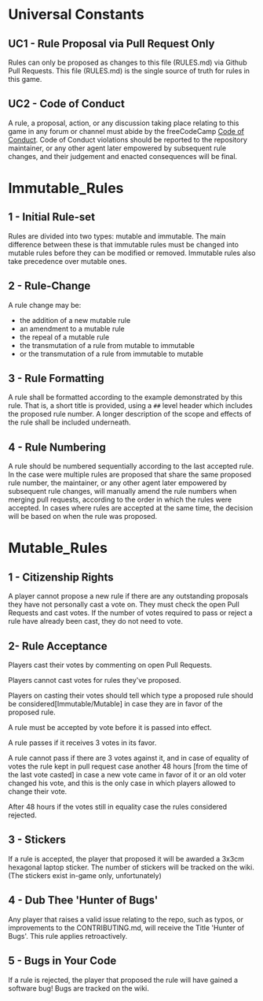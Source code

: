 # Universal Constants

## UC1 - Rule Proposal via Pull Request Only
Rules can only be proposed as changes to this file (RULES.md) via Github Pull Requests. This file (RULES.md) is the single source of truth for rules in this game.

## UC2 - Code of Conduct
A rule, a proposal, action, or any discussion taking place relating to this game in any forum or channel must abide by the freeCodeCamp [Code of Conduct](https://freecodecamp.org/code-of-conduct).
Code of Conduct violations should be reported to the repository maintainer, or any other agent later empowered by subsequent rule changes, and their judgement and enacted consequences will be final.

# Immutable_Rules

## 1 - Initial Rule-set
Rules are divided into two types: mutable and immutable. The main difference between these is that immutable rules must be changed into mutable rules before they can be modified or removed. Immutable rules also take precedence over mutable ones.

## 2 - Rule-Change
A rule change may be:
  * the addition of a new mutable rule
  * an amendment to a mutable rule
  * the repeal of a mutable rule
  * the transmutation of a rule from mutable to immutable
  * or the transmutation of a rule from immutable to mutable

## 3 - Rule Formatting
A rule shall be formatted according to the example demonstrated by this rule. That is, a short title is provided, using a `##` level header which includes the proposed rule number.
A longer description of the scope and effects of the rule shall be included underneath.

## 4 - Rule Numbering
A rule should be numbered sequentially according to the last accepted rule.
In the case were multiple rules are proposed that share the same proposed rule number, the maintainer, or any other agent later empowered by subsequent rule changes, will manually amend the rule numbers when merging pull requests, according to the order in which the rules were accepted.
In cases where rules are accepted at the same time, the decision will be based on when the rule was proposed.

# Mutable_Rules

## 1 - Citizenship Rights
A player cannot propose a new rule if there are any outstanding proposals they have not personally cast a vote on. They must check the open Pull Requests and cast votes. If the number of votes required to pass or reject a rule have already been cast, they do not need to vote.

## 2- Rule Acceptance
Players cast their votes by commenting on open Pull Requests.

Players cannot cast votes for rules they've proposed.

Players on casting their votes should tell which type a proposed rule should be considered[Immutable/Mutable] in case they are in favor of the proposed rule.

A rule must be accepted by vote before it is passed into effect.

A rule passes if it receives 3 votes in its favor.

A rule cannot pass if there are 3 votes against it, and in case of equality of votes the rule kept in pull request case another 48 hours [from the time of the last vote casted] in case a new vote came in favor of it or an old voter changed his vote, and this is the only case in which players allowed to change their vote.

After 48 hours if the votes still in equality case the rules considered rejected.

## 3 - Stickers
If a rule is accepted, the player that proposed it will be awarded a 3x3cm hexagonal laptop sticker.
The number of stickers will be tracked on the wiki.
(The stickers exist in-game only, unfortunately)

## 4 - Dub Thee 'Hunter of Bugs'
Any player that raises a valid issue relating to the repo, such as typos, or improvements to the CONTRIBUTING.md, will receive the Title 'Hunter of Bugs'.
This rule applies retroactively.

## 5 - Bugs in Your Code
If a rule is rejected, the player that proposed the rule will have gained a software bug!
Bugs are tracked on the wiki.
